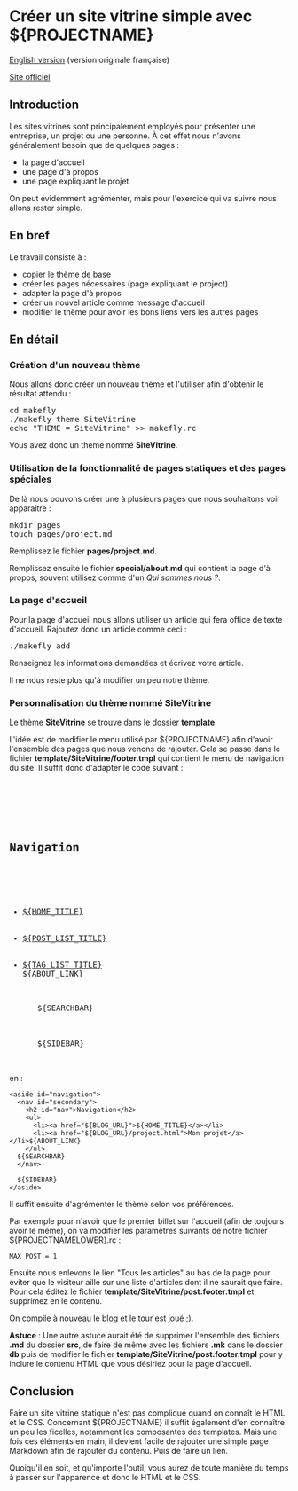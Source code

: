 # Créer un site vitrine simple avec ${PROJECTNAME}

[English version](${PROJECTURL}static.html.en) (version originale française)

[Site officiel](${PROJECTURL} "Aller sur le site web")

## Introduction

Les sites vitrines sont principalement employés pour présenter une entreprise, un projet ou une personne. À cet effet nous n'avons généralement besoin que de quelques pages : 

  * la page d'accueil
  * une page d'à propos
  * une page expliquant le projet

On peut évidemment agrémenter, mais pour l'exercice qui va suivre nous allons rester simple.

## En bref

Le travail consiste à : 

  * copier le thème de base
  * créer les pages nécessaires (page expliquant le project)
  * adapter la page d'à propos
  * créer un nouvel article comme message d'accueil
  * modifier le thème pour avoir les bons liens vers les autres pages

## En détail

### Création d'un nouveau thème

Nous allons donc créer un nouveau thème et l'utiliser afin d'obtenir le résultat attendu : 

<pre name="code" class="Bash">
cd makefly
./makefly theme SiteVitrine
echo "THEME = SiteVitrine" >> makefly.rc
</pre>

Vous avez donc un thème nommé **SiteVitrine**.

### Utilisation de la fonctionnalité de pages statiques et des pages spéciales

De là nous pouvons créer une à plusieurs pages que nous souhaitons voir apparaître : 

<pre name="code" class="Bash">
mkdir pages
touch pages/project.md
</pre>

Remplissez le fichier **pages/project.md**.

Remplissez ensuite le fichier **special/about.md** qui contient la page d'à propos, souvent utilisez comme d'un *Qui sommes nous ?*.

### La page d'accueil

Pour la page d'accueil nous allons utiliser un article qui fera office de texte d'accueil. Rajoutez donc un article comme ceci : 

<pre name="code" class="Bash">
./makefly add
</pre>

Renseignez les informations demandées et écrivez votre article.

Il ne nous reste plus qu'à modifier un peu notre thème.

### Personnalisation du thème nommé SiteVitrine

Le thème **SiteVitrine** se trouve dans le dossier **template**.

L'idée est de modifier le menu utilisé par ${PROJECTNAME} afin d'avoir l'ensemble des pages que nous venons de rajouter. Cela se passe dans le fichier **template/SiteVitrine/footer.tmpl** qui contient le menu de navigation du site. Il suffit donc d'adapter le code suivant : 

<pre name="code" class="Xml">
    <aside id="navigation">
      <nav id="secondary">
        <h2 id="nav">Navigation</h2>
        <ul>
          <li><a href="${BLOG_URL}">${HOME_TITLE}</a></li>
          <li><a href="${BLOG_URL}/${POSTDIR_NAME}/${POSTDIR_INDEX}">${POST_LIST_TITLE}</a></li>
          <li><a href="${BLOG_URL}/${TAGDIR_NAME}/${TAGDIR_INDEX}">${TAG_LIST_TITLE}</a></li>${ABOUT_LINK}
        </ul>
      ${SEARCHBAR}
      </nav>
    
      ${SIDEBAR}
    </aside>
</pre>

en : 


    <aside id="navigation">
      <nav id="secondary">
        <h2 id="nav">Navigation</h2>
        <ul>
          <li><a href="${BLOG_URL}">${HOME_TITLE}</a></li>
          <li><a href="${BLOG_URL}/project.html">Mon projet</a></li>${ABOUT_LINK}
        </ul>
      ${SEARCHBAR}
      </nav>
    
      ${SIDEBAR}
    </aside>

Il suffit ensuite d'agrémenter le thème selon vos préférences.

Par exemple pour n'avoir que le premier billet sur l'accueil (afin de toujours avoir le même), on va modifier les paramètres suivants de notre fichier ${PROJECTNAMELOWER}.rc : 

    MAX_POST = 1

Ensuite nous enlevons le lien "Tous les articles" au bas de la page pour éviter que le visiteur aille sur une liste d'articles dont il ne saurait que faire. Pour cela éditez le fichier **template/SiteVitrine/post.footer.tmpl** et supprimez en le contenu.

On compile à nouveau le blog et le tour est joué ;).

**Astuce** : Une autre astuce aurait été de supprimer l'ensemble des fichiers **.md** du dossier **src**, de faire de même avec les fichiers **.mk** dans le dossier **db** puis de modifier le fichier **template/SiteVitrine/post.footer.tmpl** pour y inclure le contenu HTML que vous désiriez pour la page d'accueil.

## Conclusion

Faire un site vitrine statique n'est pas compliqué quand on connaît le HTML et le CSS. Concernant ${PROJECTNAME} il suffit également d'en connaître un peu les ficelles, notamment les composantes des templates. Mais une fois ces éléments en main, il devient facile de rajouter une simple page Markdown afin de rajouter du contenu. Puis de faire un lien.

Quoiqu'il en soit, et qu'importe l'outil, vous aurez de toute manière du temps à passer sur l'apparence et donc le HTML et le CSS.
